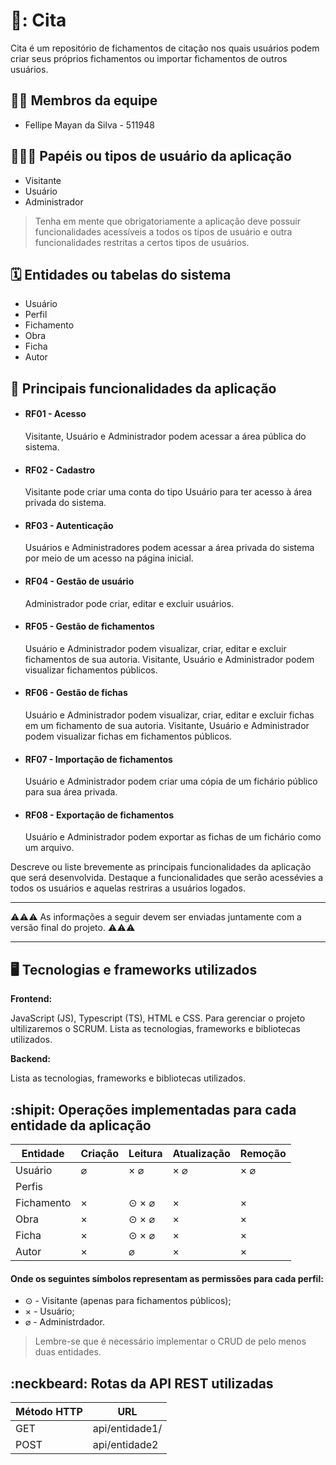 # 💬: Cita

Cita é um repositório de fichamentos de citação nos quais usuários podem criar seus próprios fichamentos ou importar fichamentos de outros usuários.

## :technologist: Membros da equipe

<ul>
  <li>
    Fellipe Mayan da Silva - 511948
  </li>
</ul> 

## :people_holding_hands: Papéis ou tipos de usuário da aplicação

<ul>
  <li> Visitante </li>
  <li> Usuário </li>
  <li> Administrador </li>
</ul>

> Tenha em mente que obrigatoriamente a aplicação deve possuir funcionalidades acessíveis a todos os tipos de usuário e outra funcionalidades restritas a certos tipos de usuários.

## :spiral_calendar: Entidades ou tabelas do sistema

<ul>
  <li> Usuário </li>
  <li> Perfil </li>
  <li> Fichamento </li>
  <li> Obra </li>
  <li> Ficha </li>
  <li> Autor </li>
</ul>

## :triangular_flag_on_post:	 Principais funcionalidades da aplicação

<ul>
  <li>
    <h4>RF01 - Acesso</h4>
    <p>Visitante, Usuário e Administrador podem acessar a área pública do sistema.</p>
  </li>
  <li>
    <h4>RF02 - Cadastro</h4>
    <p>Visitante pode criar uma conta do tipo Usuário para ter acesso à área privada do sistema.</p>
  </li>
  <li>
    <h4>RF03 - Autenticação</h4>
    <p>Usuários e Administradores podem acessar a área privada do sistema por meio de um acesso na página inicial.</p>
  </li>
  <li>
    <h4>RF04 - Gestão de usuário</h4>
    <p>Administrador pode criar, editar e excluir usuários.</p>
  </li>
  <li>
    <h4>RF05 - Gestão de fichamentos</h4>
    <p>Usuário e Administrador podem visualizar, criar, editar e excluir fichamentos de sua autoria. Visitante, Usuário e Administrador podem visualizar fichamentos públicos.</p>
  </li>
  <li>
    <h4>RF06 - Gestão de fichas</h4>
    <p>Usuário e Administrador podem visualizar, criar, editar e excluir fichas em um fichamento de sua autoria. Visitante, Usuário e Administrador podem visualizar fichas em fichamentos públicos.</p>
  </li>
  <li>
    <h4>RF07 - Importação de fichamentos</h4>
    <p>Usuário e Administrador podem criar uma cópia de um fichário público para sua área privada.</p>
  </li>
  <li>
    <h4>RF08 - Exportação de fichamentos</h4>
    <p>Usuário e Administrador podem exportar as fichas de um fichário como um arquivo.</p>
  </li>
</ul>

Descreve ou liste brevemente as principais funcionalidades da aplicação que será desenvolvida. Destaque a funcionalidades que serão acessévies a todos os usuários e aquelas restriras a usuários logados.

----

:warning::warning::warning: As informações a seguir devem ser enviadas juntamente com a versão final do projeto. :warning::warning::warning:


----

## :desktop_computer: Tecnologias e frameworks utilizados

**Frontend:**

JavaScript (JS), Typescript (TS), HTML e CSS. Para gerenciar o projeto ultilizaremos o SCRUM. 
Lista as tecnologias, frameworks e bibliotecas utilizados.

**Backend:**

Lista as tecnologias, frameworks e bibliotecas utilizados.


## :shipit: Operações implementadas para cada entidade da aplicação

 
| Entidade| Criação | Leitura | Atualização | Remoção |
| --- | --- | --- | --- | --- |
| Usuário | ⌀ | × ⌀ | × ⌀ | × ⌀ |
| Perfis |  |  |  |  |
| Fichamento | × | ⊙ × ⌀ | × | × |
| Obra | × | ⊙ × ⌀ | × | × |
| Ficha | × | ⊙ × ⌀ | × | × |
| Autor | × | ⌀ | × | × |

<h4>Onde os seguintes símbolos representam as permissões para cada perfil:</h4>
<ul>
  <li>⊙ - Visitante (apenas para fichamentos públicos);</li>
  <li>× - Usuário;</li>
  <li>⌀ - Administrdador.</li>
</ul>

> Lembre-se que é necessário implementar o CRUD de pelo menos duas entidades.

## :neckbeard: Rotas da API REST utilizadas

| Método HTTP | URL |
| --- | --- |
| GET | api/entidade1/|
| POST | api/entidade2 |
